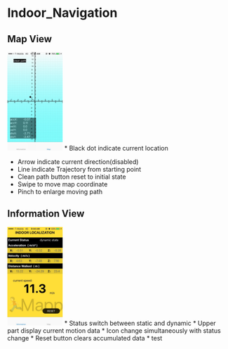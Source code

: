 # Indoor_Navigation

## Map View  
<img src="https://github.com/KaiHsiangLien/Indoor_Navigation/blob/master/IMG_2843.jpg" width="25%" height="25%">  
* Black dot indicate current location  

* Arrow indicate current direction(disabled)  
* Line indicate Trajectory from starting point  
* Clean path button reset to initial state  
* Swipe to move map coordinate  
* Pinch to enlarge moving path  

## Information View  
<img src="https://github.com/KaiHsiangLien/Indoor_Navigation/blob/master/IMG_2868.jpg" width="25%" height="25%">  
* Status switch between static and dynamic  
* Upper part display current motion data  
* Icon change simultaneously with status change  
* Reset button clears accumulated data  
* test

